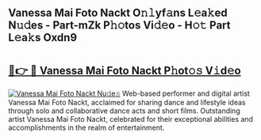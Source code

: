 ## Vanessa Mai Foto Nackt O𝚗𝚕yf𝚊ns L𝚎a𝚔ed N𝚞𝚍es - Part-mZk P𝚑𝚘tos Vi𝚍𝚎o - H𝚘𝚝 Part L𝚎a𝚔s Oxdn9

# <h2><a href="http://kfep5k.oniu.top/?m=Vanessa+Mai+Foto+Nackt">🔗👉 🔴 Vanessa Mai Foto Nackt P𝚑ot𝚘𝚜 V𝚒d𝚎o</a></h2>

[![Vanessa Mai Foto Nackt Nu𝚍e𝚜](https://i.imgur.com/0qMVB7G.gif)](http://kfep5k.oniu.top/?m=Vanessa+Mai+Foto+Nackt)
Web-based performer and digital artist Vanessa Mai Foto Nackt, acclaimed for sharing dance and lifestyle ideas through solo and collaborative dance acts and short films. Outstanding artist Vanessa Mai Foto Nackt, celebrated for their exceptional abilities and accomplishments in the realm of entertainment.  
